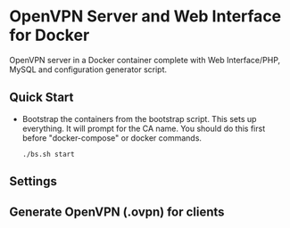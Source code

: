 # OpenVPN Server and Web Interface for Docker
OpenVPN server in a Docker container complete with Web Interface/PHP, MySQL and configuration generator script.

## Quick Start
* Bootstrap the containers from the bootstrap script. This sets up everything. It will prompt for the CA name. You should do this first before "docker-compose" or docker commands.

      ./bs.sh start
  
## Settings  

## Generate OpenVPN (.ovpn) for clients
